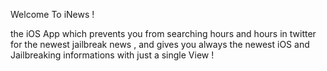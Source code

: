 Welcome To iNews !

the iOS App which prevents you from searching hours and hours in twitter for the newest jailbreak news , and gives you always the newest iOS and Jailbreaking informations with just a single View !
